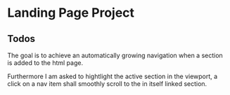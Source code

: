 # Landing Page Project

## Todos

The goal is to achieve an automatically growing navigation
when a section is added to the html page.

Furthermore I am asked to hightlight the active section 
in the viewport, a click on a nav item shall smoothly scroll to the in itself linked section.


